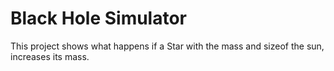 # Black Hole Simulator
This project shows what happens if a Star with the mass and sizeof the sun, increases its mass.
